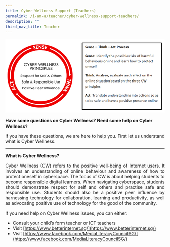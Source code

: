 ```yaml
---
title: Cyber Wellness Support (Teachers)
permalink: /i-am-a/teacher/cyber-wellness-support-teachers/
description: ""
third_nav_title: Teacher
---
```

![](/images/moe-cyber-wellness-framework.png)


**Have some questions on Cyber Wellness? Need some help on Cyber Wellness?**  
<p></p><p align="justify">If you have these questions, we are here to help you.  
First let us understand what is Cyber Wellness.
	
***

**What is Cyber Wellness?**

</p><p align="justify">Cyber Wellness (CW) refers to the positive well-being of Internet users. It involves an understanding of online behaviour and awareness of how to protect oneself in cyberspace. The focus of CW is about helping students to become responsible digital learners. When navigating cyberspace, students should demonstrate respect for self and others and practise safe and responsible use. Students should also be a positive peer influence by harnessing technology for collaboration, learning and productivity, as well as advocating positive use of technology for the good of the community.

If you need help on Cyber Wellness issues, you can either:

*   Consult your child’s form teacher or ICT teachers
*   Visit&nbsp;[https://www.betterinternet.sg/](https://www.betterinternet.sg/)
*   Visit&nbsp;[https://www.facebook.com/MediaLiteracyCouncilSG/](https://www.facebook.com/MediaLiteracyCouncilSG/)</p>